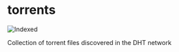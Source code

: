 torrents 
========
![Indexed](https://img.shields.io/badge/indexed-106267-blue)

Collection of torrent files discovered in the DHT network
